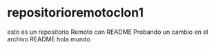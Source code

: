 # repositorioremotoclon1
 esto es un repositorio Remoto con README
 Probando un cambio en el archivo README
 hola mundo

